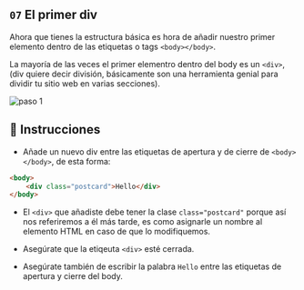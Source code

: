 ## `07` El primer div

Ahora que tienes la estructura básica es hora de añadir nuestro primer elemento dentro de las etiquetas o tags `<body></body>`.

La mayoría de las veces el primer elementro dentro del body es un  `<div>`, (div quiere decir división, 
básicamente son una herramienta genial para dividir tu sitio web en varias secciones).


![paso 1](https://github.com/breatheco-de/exercise-postcard/blob/learnpack/.learn/assets/07-the-first-div.png?raw=true)

## 📝 Instrucciones

- Añade un nuevo div entre las etiquetas de apertura y de cierre de `<body></body>`, de esta forma:

```html
<body>
    <div class="postcard">Hello</div>
</body>
```

- El `<div>` que añadiste debe tener la clase `class="postcard"` porque así nos referiremos a él más tarde, es como asignarle un nombre al elemento HTML en caso de que lo modifiquemos.

- Asegúrate que la etiqeuta `<div>` esté cerrada.

- Asegúrate también de escribir la palabra `Hello` entre las etiquetas de apertura y cierre del body.
